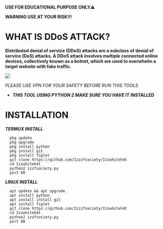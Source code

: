 __USE FOR EDUCATIONAL PURPOSE ONLY⚠️__


__WARNING USE AT YOUR RISK!!!__




# WHAT IS DDoS ATTACK?




__Distributed denial of service (DDoS) attacks are a subclass of denial of service (DoS) attacks. A DDoS attack involves multiple connected online devices, collectively known as a botnet, which are used to overwhelm a target website with fake traffic.__


<img src="https://www.thesslstore.com/blog/wp-content/uploads/2019/10/what-is-ddos-botmaster.png">










*PLEASE USE VPN FOR YOUR SAFETY BEFORE RUN THIS TOOLS*







* *__THIS TOOL USING PYTHON 2 MAKE SURE YOU HAVE IT INSTALLED__*



# INSTALLATION



*__TERMUX INSTALL__*   
    
      pkg update
      pkg upgrade
      pkg install python
      pkg install git
      pkg install figlet
      git clone https://github.com/Izzzfsociety/Izzwhiteh4t
      cd Izzwhiteh4t
      python2 izzfsociety.py
      port 80      
      

*__LINUX INSTALL__*

      apt update && apt upgrade
      apt install python
      apt install install git
      apt install figlet
      git clone https://github.com/Izzzfsociety/Izzwhiteh4t
      cd Izzwhiteh4t
      python2 izzfsociety.py
      port 80


              
